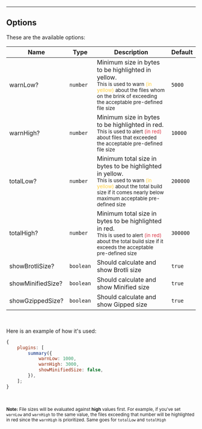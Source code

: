 <hr/>

## Options

These are the available options:

| Name              | Type      | Description                                                                                                                                                                                                                          | Default  |
|-------------------|-----------|--------------------------------------------------------------------------------------------------------------------------------------------------------------------------------------------------------------------------------------|----------|
| warnLow?          | `number`  | Minimum size in bytes to be highlighted in yellow.<br><sub>This is used to warn <span style="color: #ffcd39;">(in yellow)</span> about the files whom on the brink of exceeding the acceptable pre-defined file size</sub>           | `5000`   |
| warnHigh?         | `number`  | Minimum size in bytes to be highlighted in red.<br><sub>This is used to alert <span style="color: #dc3545;">(in red)</span> about files that exceeded the acceptable pre-defined file size</sub>                                     | `10000`  |
| totalLow?         | `number`  | Minimum total size in bytes to be highlighted in yellow.<br><sub>This is used to warn <span style="color: #ffcd39;">(in yellow)</span> about the total build size if it comes nearly below maximum acceptable pre-defined size</sub> | `200000` |
| totalHigh?        | `number`  | Minimum total size in bytes to be highlighted in red.<br><sub>This is used to alert <span style="color: #dc3545;">(in red)</span> about the total build size if it exceeds the acceptable pre-defined size</sub>                     | `300000` |
| showBrotliSize?   | `boolean` | Should calculate and show Brotli size                                                                                                                                                                                                | `true`   |
| showMinifiedSize? | `boolean` | Should calculate and show Minified size                                                                                                                                                                                              | `true`   |
| showGzippedSize?  | `boolean` | Should calculate and show Gipped size                                                                                                                                                                                                | `true`   |

<br/>

Here is an example of how it's used:

```javascript
{
    plugins: [
        summary({
            warnLow: 1000,
            warnHigh: 3000,
            showMinifiedSize: false,
        }),
    ];
}
```

<br/>

<small>**Note:** File sizes will be evaluated against **high** values first. For example, if you've set `warnLow`
and `warnHigh` to the same value, the files exceeding that number will be highlighted in red since the `warnHigh` is
prioritized. Same goes for `totalLow` and `totalHigh`</small>

